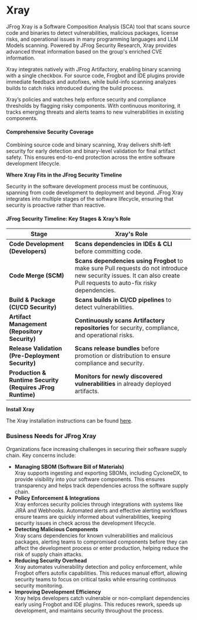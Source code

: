 # Xray

JFrog Xray is a Software Composition Analysis (SCA) tool that scans source code and binaries to detect vulnerabilities, malicious packages, license risks, and operational issues in many programming languages and LLM Models scanning. Powered by JFrog Security Research, Xray provides advanced threat information based on the group's enriched CVE information.

Xray integrates natively with JFrog Artifactory, enabling binary scanning with a single checkbox. For source code, Frogbot and IDE plugins provide immediate feedback and autofixes, while build-info scanning analyzes builds to catch risks introduced during the build process.

Xray’s policies and watches help enforce security and compliance thresholds by flagging risky components. With continuous monitoring, it tracks emerging threats and alerts teams to new vulnerabilities in existing components.

#### Comprehensive Security Coverage

Combining source code and binary scanning, Xray delivers shift-left security for early detection and binary-level validation for final artifact safety. This ensures end-to-end protection across the entire software development lifecycle.

**Where Xray Fits in the JFrog Security Timeline**

Security in the software development process must be continuous, spanning from code development to deployment and beyond. JFrog Xray integrates into multiple stages of the software lifecycle, ensuring that security is proactive rather than reactive.

#### **JFrog Security Timeline: Key Stages & Xray’s Role**

| Stage                                                      | Xray's Role                                                                                                                                                            |
| ---------------------------------------------------------- | ---------------------------------------------------------------------------------------------------------------------------------------------------------------------- |
| **Code Development (Developers)**                          | **Scans dependencies in IDEs & CLI** before committing code.                                                                                                           |
| **Code Merge (SCM)**                                       | **Scans dependencies using Frogbot** to make sure Pull requests do not introduce new security issues. It can also create Pull requests to auto-fix risky dependencies. |
| **Build & Package (CI/CD Security)**                       | **Scans builds in CI/CD pipelines** to detect vulnerabilities.                                                                                                         |
| **Artifact Management (Repository Security)**              | **Continuously scans Artifactory repositories** for security, compliance, and operational risks.                                                                       |
| **Release Validation (Pre-Deployment Security)**           | **Scans release bundles** before promotion or distribution to ensure compliance and security.                                                                          |
| **Production & Runtime Security (Requires JFrog Runtime)** | **Monitors for newly discovered vulnerabilities** in already deployed artifacts.                                                                                       |

**Install Xray**

The Xray installation instructions can be found [here](https://jfrog.com/help/r/jfrog-installation-setup-documentation/installing-xray).&#x20;

### **Business Needs for JFrog Xray**

Organizations face increasing challenges in securing their software supply chain. Key concerns include:

* **Managing SBOM (Software Bill of Materials)**\
  Xray supports ingesting and exporting SBOMs, including CycloneDX, to provide visibility into your software components. This ensures transparency and helps track dependencies across the software supply chain.
* **Policy Enforcement & Integrations**\
  Xray enforces security policies through integrations with systems like JIRA and Webhooks. Automated alerts and effective alerting workflows ensure teams are quickly informed about vulnerabilities, keeping security issues in check across the development lifecycle.
* **Detecting Malicious Components**\
  Xray scans dependencies for known vulnerabilities and malicious packages, alerting teams to compromised components before they can affect the development process or enter production, helping reduce the risk of supply chain attacks.
* **Reducing Security Overhead**\
  Xray automates vulnerability detection and policy enforcement, while Frogbot offers autofix capabilities. This reduces manual effort, allowing security teams to focus on critical tasks while ensuring continuous security monitoring.
* **Improving Development Efficiency**\
  Xray helps developers catch vulnerable or non-compliant dependencies early using Frogbot and IDE plugins. This reduces rework, speeds up development, and maintains security throughout the process.
